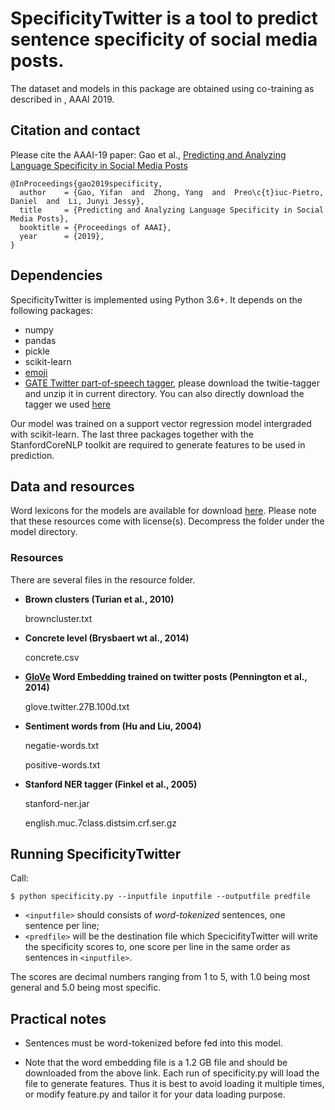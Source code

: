 # SpecificityTwitter is a tool to predict sentence specificity of social media posts.

The dataset and models in this package are obtained using co-training as described in , AAAI 2019.

## Citation and contact

Please cite the AAAI-19 paper: Gao et al., [Predicting and Analyzing Language Specificity in Social Media Posts](https://cpb-us-w2.wpmucdn.com/web.sas.upenn.edu/dist/2/234/files/2018/11/specificity19aaai-26yaaod.pdf)

```
@InProceedings{gao2019specificity,
  author    = {Gao, Yifan  and  Zhong, Yang  and  Preo\c{t}iuc-Pietro, Daniel  and  Li, Junyi Jessy},
  title     = {Predicting and Analyzing Language Specificity in Social Media Posts},
  booktitle = {Proceedings of AAAI},
  year      = {2019},
}
```

## Dependencies

SpecificityTwitter is implemented using Python 3.6+. It depends on the following packages:
- numpy
- pandas
- pickle
- scikit-learn
- [emoji](https://gate.ac.uk/wiki/twitter-postagger.html)
- [GATE Twitter part-of-speech tagger](https://gate.ac.uk/wiki/twitter-postagger.html), please download the twitie-tagger and unzip it in current directory. You can also directly download the tagger we used [here](https://drive.google.com/file/d/18CZ07XpE-JkWpoHNf5NIdNaO0O70S86F/view?usp=sharing)

Our model was trained on a support vector regression model intergraded with scikit-learn. The last three packages together with the StanfordCoreNLP toolkit are required to generate features to be used in prediction. 

## Data and resources

Word lexicons for the models are available for download [here](https://drive.google.com/file/d/1T6OrHye4v2pa_cIKQETTJqknsNNOrtjb/view?usp=sharing). Please note that these resources come with license(s). Decompress the folder under the model directory.

### Resources
There are several files in the resource folder.
- **Brown clusters (Turian et al., 2010)**

    browncluster.txt

- **Concrete level (Brysbaert wt al., 2014)**

    concrete.csv
 
- **[GloVe](https://nlp.stanford.edu/projects/glove/) Word Embedding trained on twitter posts (Pennington et al., 2014)**

    glove.twitter.27B.100d.txt

- **Sentiment words from (Hu and Liu, 2004)**

    negatie-words.txt
 
    positive-words.txt

- **Stanford NER tagger (Finkel et al., 2005)**

    stanford-ner.jar

    english.muc.7class.distsim.crf.ser.gz



## Running SpecificityTwitter

Call:
```
$ python specificity.py --inputfile inputfile --outputfile predfile
```

- `<inputfile>` should consists of *word-tokenized* sentences, one sentence per line;
- `<predfile>` will be the destination file which SpecicifityTwitter will write the specificity scores to, one score per line in the same order as sentences in `<inputfile>`.

The scores are decimal numbers ranging from 1 to 5, with 1.0 being most general and 5.0 being most specific.

## Practical notes
- Sentences must be word-tokenized before fed into this model.

- Note that the word embedding file is a 1.2 GB file and should be downloaded from the above link. Each run of specificity.py will load the file to generate features. Thus it is best to avoid loading it multiple times, or modify feature.py and tailor it for your data loading purpose.

